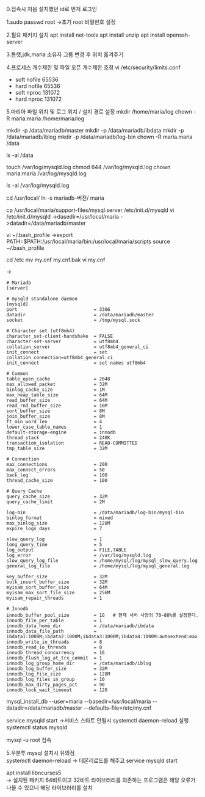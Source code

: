 0.접속시 처음 설치했던 id로 먼저 로그인

1.sudo passwd root
->초기 root 비밀번호 설정

2.필요 패키지 설치
apt install net-tools
apt install unzip
apt install openssh-server

3.톰캣,jdk,maria 소유자 그룹 변경 후 위치 옮겨주기

4.프로세스 개수제한 및 파일 오픈 개수제한 조정
vi /etc/security/limits.conf

* soft nofile 65536
* hard nofile 65536
* soft nproc 131072
* hard nproc 131072

5.마리아 파일 위치 및 로그 위치 / 설치 경로 설정
mkdir /home/maria/log
chown -R maria.maria /home/maria/log

mkdir -p /data/mariadb/master
mkdir -p /data/mariadb/ibdata
mkdir -p /data/mariadb/iblog
mkdir -p /data/mariadb/log-bin
chown -R maria.maria /data

ls -al /data

touch /var/log/mysqld.log
chmod 644 /var/log/mysqld.log
chown maria:maria /var/log/mysqld.log

ls -al /var/log/mysqld.log

cd /usr/local/
ln -s mariadb-버전/ maria

cp /usr/local/maria/support-files/mysql.server /etc/init.d/mysqld
vi /etc/init.d/mysqld
->dasedir=/usr/local/maria
->datadir=/data/mariadb/master

vi ~/.bash_profile
->export PATH=$PATH:/usr/local/maria/bin:/usr/local/maria/scripts
source ~/.bash_profile

cd /etc
mv my.cnf my.cnf.bak
vi my.cnf

->
```
# Mariadb
[server]

# mysqld standalone daemon
[mysqld]
port                            = 3306
datadir                         = /data/mariadb/master
socket                          = /tmp/mysql.sock

# Character set (utf8mb4)
character_set-client-handshake  = FALSE
character-set-server            = utf8mb4
collation_server                = utf8mb4_general_ci
init_connect                    = set collation_connection=utf8mb4_general_ci
init_connect                    = set names utf8mb4

# Common
table_open_cache                = 2048
max_allowed_packet              = 32M
binlog_cache_size               = 1M
max_heap_table_size             = 64M
read_buffer_size                = 64M
read_rnd_buffer_size            = 16M
sort_buffer_size                = 8M
join_buffer_size                = 8M
ft_min_word_len                 = 4
lower_case_table_names          = 1
default-storage-engine          = innodb
thread_stack                    = 240K
transaction_isolation           = READ-COMMITTED
tmp_table_size                  = 32M

# Connection
max_connections                 = 200
max_connect_errors              = 50
back_log                        = 100
thread_cache_size               = 100

# Query Cache
query_cache_size                = 32M
query_cache_limit               = 2M

log-bin                         = /data/mariadb/log-bin/mysql-bin
binlog_format                   = mixed
max_binlog_size                 = 128M
expire_logs_days                = 7

slow_query_log                  = 1
long_query_time                 = 5
log_output                      = FILE,TABLE
log_error                       = /var/log/mysqld.log
slow_query_log_file             = /home/mysql/log/mysql_slow_query.log
general_log_file                = /home/mysql/log/mysql_general.log

key_buffer_size                 = 32M
bulk_insert_buffer_size         = 32M
myisam_sort_buffer_size         = 64M
myisam_max_sort_file_size       = 256M
myisam_repair_threads           = 1

# Innodb
innodb_buffer_pool_size         = 1G   # 현재 서버 사양의 70~80%를 설정한다.
innodb_file_per_table           = 1
innodb_data_home_dir            = /data/mariadb/ibdata
innodb_data_file_path           = ibdata1:1000M;ibdata2:1000M;ibdata3:1000M;ibdata4:1000M:autoextend:max:2000M
innodb_write_io_threads         = 8
innodb_read_io_threads          = 8
innodb_thread_concurrency       = 16
innodb_flush_log_at_trx_commit  = 1
innodb_log_group_home_dir       = /data/mariadb/iblog
innodb_log_buffer_size          = 32M
innodb_log_file_size            = 128M
innodb_log_files_in_group       = 10
innodb_max_dirty_pages_pct      = 90
innodb_lock_wait_timeout        = 120
```

mysql_install_db --user=maria --basedir=/usr/local/maria --datadir=/data/mariadb/master --defaults-file=/etc/my.cnf

service mysqld start
->서비스 스타트 안될시 systemctl daemon-reload 실행
systemctl status mysqld

mysql -u root 
접속

5.우분투 mysql 설치시 유의점  
systemctl daemon-reload 
-> 데몬리로드를 해주고 service mysqld start

apt install libncurses5  
-> 설치된 패키지 64비트이고 32비트 라이브러리를 의존하는 프로그램은 해당 오류가 나올 수 있으니 해당 라이브러리를 설치
